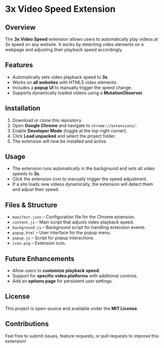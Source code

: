# 3x Video Speed Extension

## Overview
The **3x Video Speed** extension allows users to automatically play videos at 3x speed on any website. It works by detecting video elements on a webpage and adjusting their playback speed accordingly.

## Features
- Automatically sets video playback speed to **3x**.
- Works on **all websites** with HTML5 video elements.
- Includes a **popup UI** to manually trigger the speed change.
- Supports dynamically loaded videos using a **MutationObserver**.

## Installation
1. Download or clone this repository.
2. Open **Google Chrome** and navigate to `chrome://extensions/`.
3. Enable **Developer Mode** (toggle at the top-right corner).
4. Click **Load unpacked** and select the project folder.
5. The extension will now be installed and active.

## Usage
- The extension runs automatically in the background and sets all video speeds to **3x**.
- Click the extension icon to manually trigger the speed adjustment.
- If a site loads new videos dynamically, the extension will detect them and adjust their speed.

## Files & Structure
- `manifest.json` – Configuration file for the Chrome extension.
- `content.js` – Main script that adjusts video playback speed.
- `background.js` – Background script for handling extension events.
- `popup.html` – User interface for the popup menu.
- `popup.js` – Script for popup interactions.
- `icon.png` – Extension icon.

## Future Enhancements
- Allow users to **customize playback speed**.
- Support for **specific video platforms** with additional controls.
- Add an **options page** for persistent user settings.

## License
This project is open-source and available under the **MIT License**.

## Contributions
Feel free to submit issues, feature requests, or pull requests to improve this extension!
